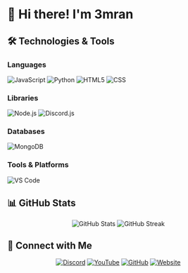 # 👋 Hi there! I'm 3mran


## 🛠️ Technologies & Tools

### Languages
![JavaScript](https://img.shields.io/badge/JavaScript-F7DF1E?style=for-the-badge&logo=javascript&logoColor=black)
![Python](https://img.shields.io/badge/Python-3776AB?style=for-the-badge&logo=python&logoColor=white)
![HTML5](https://img.shields.io/badge/HTML5-E34F26?style=for-the-badge&logo=html5&logoColor=white)
![CSS](https://img.shields.io/badge/CSS3-1572B6?style=for-the-badge&logo=css3&logoColor=white)

### Libraries

![Node.js](https://img.shields.io/badge/Node.js-43853D?style=for-the-badge&logo=node.js&logoColor=white)
![Discord.js](https://img.shields.io/badge/Discord.js-5865F2?style=for-the-badge&logo=discord&logoColor=white)

### Databases
![MongoDB](https://img.shields.io/badge/MongoDB-4EA94B?style=for-the-badge&logo=mongodb&logoColor=white)

### Tools & Platforms
![VS Code](https://img.shields.io/badge/VS_Code-0078D4?style=for-the-badge&logo=visual%20studio%20code&logoColor=white)

## 📊 GitHub Stats

<div align="center">
  <img src="https://github-readme-stats.vercel.app/api?username=YOUR_GITHUB_USERNAME&show_icons=true&theme=radical" alt="GitHub Stats" />
  <img src="https://github-readme-streak-stats.herokuapp.com/?user=YOUR_GITHUB_USERNAME&theme=radical" alt="GitHub Streak" />
</div>


## 🤝 Connect with Me

<div align="center">
  
[![Discord](https://img.shields.io/badge/Discord-YourName%231234-5865F2?style=for-the-badge&logo=discord&logoColor=white)](https://discord.com/users/YOUR_DISCORD_ID)
[![YouTube](https://img.shields.io/badge/YouTube-FF0000?style=for-the-badge&logo=youtube&logoColor=white)](https://youtube.com/3mran77)
[![GitHub](https://img.shields.io/badge/GitHub-Follow-181717?style=for-the-badge&logo=github&logoColor=white)](https://github.com/3mran77)
[![Website](https://img.shields.io/badge/Website-Visit-FF7139?style=for-the-badge&logo=Firefox-Browser&logoColor=white)](https://mayorstudio.xyz)

</div>
